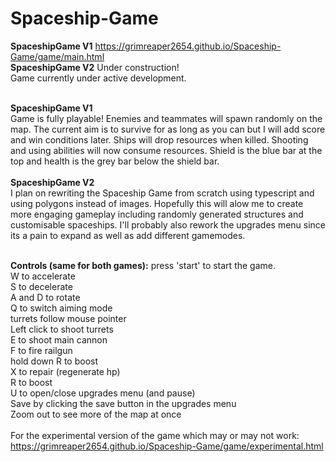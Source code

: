 # Spaceship-Game

**SpaceshipGame V1** https://grimreaper2654.github.io/Spaceship-Game/game/main.html <br>
**SpaceshipGame V2** Under construction! <br>
Game currently under active development. <br><br>

**SpaceshipGame V1**<br>
Game is fully playable! Enemies and teammates will spawn randomly on the map. The current aim is to survive for as long as you can but I will add score and win conditions later. Ships will drop resources when killed. Shooting and using abilities will now consume resources. Shield is the blue bar at the top and health is the grey bar below the shield bar. <br><br>
**SpaceshipGame V2**<br>
I plan on rewriting the Spaceship Game from scratch using typescript and using polygons instead of images. Hopefully this will alow me to create more engaging gameplay including randomly generated structures and customisable spaceships. I'll probably also rework the upgrades menu since its a pain to expand as well as add different gamemodes.<br><br>

**Controls (same for both games):**
press 'start' to start the game.<br>
W to accelerate<br>
S to decelerate<br>
A and D to rotate<br>
Q to switch aiming mode<br>
turrets follow mouse pointer<br>
Left click to shoot turrets<br>
E to shoot main cannon<br>
F to fire railgun<br>
hold down R to boost<br>
X to repair (regenerate hp)<br>
R to boost<br>
U to open/close upgrades menu (and pause)<br>
Save by clicking the save button in the upgrades menu<br>
Zoom out to see more of the map at once<br>
<br>
For the experimental version of the game which may or may not work:<br>
https://grimreaper2654.github.io/Spaceship-Game/game/experimental.html

